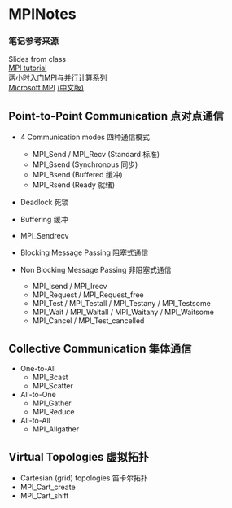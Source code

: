 # MPINotes
### 笔记参考来源
Slides from class  
[MPI tutorial](https://mpitutorial.com/tutorials/)  
[两小时入门MPI与并行计算系列](https://zhuanlan.zhihu.com/p/355652501)  
[Microsoft MPI](https://learn.microsoft.com/en-us/message-passing-interface/microsoft-mpi)  [(中文版)](https://learn.microsoft.com/zh-cn/message-passing-interface/microsoft-mpi)  

##  Point-to-Point Communication 点对点通信  
* 4 Communication modes 四种通信模式
  * MPI_Send / MPI_Recv (Standard 标准)  
  * MPI_Ssend (Synchronous 同步)  
  * MPI_Bsend (Buffered 缓冲) 
  * MPI_Rsend (Ready 就绪)
* Deadlock 死锁
* Buffering 缓冲
* MPI_Sendrecv
* Blocking Message Passing 阻塞式通信  

* Non Blocking Message Passing 非阻塞式通信  
  * MPI_Isend / MPI_Irecv  
  * MPI_Request / MPI_Request_free
  * MPI_Test / MPI_Testall / MPI_Testany / MPI_Testsome
  * MPI_Wait / MPI_Waitall / MPI_Waitany / MPI_Waitsome
  * MPI_Cancel / MPI_Test_cancelled
  
## Collective Communication 集体通信  
* One-to-All
  * MPI_Bcast
  * MPI_Scatter
* All-to-One
  * MPI_Gather
  * MPI_Reduce
* All-to-All
  * MPI_Allgather

## Virtual Topologies 虚拟拓扑  
* Cartesian (grid) topologies 笛卡尔拓扑  
 * MPI_Cart_create
 * MPI_Cart_shift
